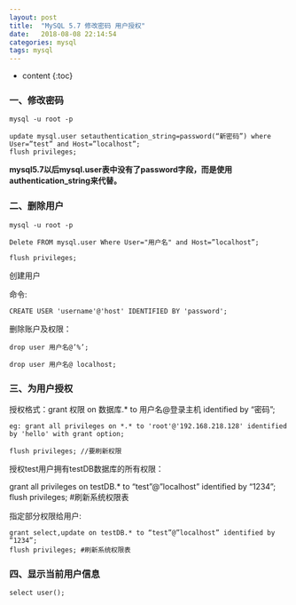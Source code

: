 ```yaml
---
layout: post
title:  "MySQL 5.7 修改密码 用户授权"
date:   2018-08-08 22:14:54
categories: mysql
tags: mysql
---
```

* content
{:toc}

### 一、修改密码

	mysql -u root -p

	update mysql.user setauthentication_string=password(“新密码”) where User=”test” and Host=”localhost”;
	flush privileges;

**mysql5.7以后mysql.user表中没有了password字段，而是使用authentication_string来代替。**

### 二、删除用户

	mysql -u root -p

	Delete FROM mysql.user Where User="用户名" and Host=”localhost”;

	flush privileges;

创建用户

命令:

	CREATE USER 'username'@'host' IDENTIFIED BY 'password';

删除账户及权限：

	drop user 用户名@’%’;

	drop user 用户名@ localhost;

### 三、为用户授权

授权格式：grant 权限 on 数据库.* to 用户名@登录主机 identified by “密码”;

	eg: grant all privileges on *.* to 'root'@'192.168.218.128' identified by 'hello' with grant option;

	flush privileges; //要刷新权限



授权test用户拥有testDB数据库的所有权限：

grant all privileges on testDB.* to “test”@”localhost” identified by “1234”;
flush privileges; #刷新系统权限表



指定部分权限给用户:

	grant select,update on testDB.* to “test”@”localhost” identified by “1234”;
	flush privileges; #刷新系统权限表

### 四、显示当前用户信息

	select user();